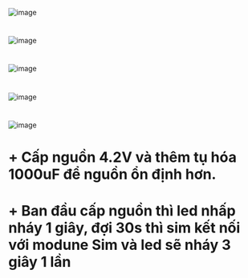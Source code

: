 ![image](https://user-images.githubusercontent.com/56969447/146633030-6b027dad-3b5f-4aea-8f60-2e34cdd7b8f6.png)
#
![image](https://user-images.githubusercontent.com/56969447/146633049-cdd8196e-d764-4925-adf8-20bbe4fd7207.png)
#
![image](https://user-images.githubusercontent.com/56969447/146633061-65f4d5dd-6212-4060-a15c-8a3bcc47bd25.png)
#
![image](https://user-images.githubusercontent.com/56969447/146633066-fc70a7c8-ce8e-4934-9fbd-eff989eac3a0.png)
#
![image](https://user-images.githubusercontent.com/56969447/146633097-f827e846-5b39-46fc-95e0-03ed28444787.png)
#
# + Cấp nguồn 4.2V và thêm tụ hóa 1000uF để nguồn ổn định hơn.
# + Ban đầu cấp nguồn thì led nhấp nháy 1 giây, đợi 30s thì sim kết nối với modune Sim và led sẽ nháy 3 giây 1 lần
#
#
#
#
#
#
#
#
#
#
#
#
#
#
#
#
#
#
#
#
#
#
#
#
#
#
#
#
#
#
#
#
#
#
#
#
